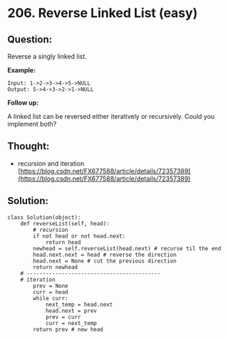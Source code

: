 # 206. Reverse Linked List \(easy\)

## Question:

Reverse a singly linked list.

**Example:**

```text
Input: 1->2->3->4->5->NULL
Output: 5->4->3->2->1->NULL
```

**Follow up:**

A linked list can be reversed either iteratively or recursively. Could you implement both?

## Thought:

* recursion and iteration [https://blog.csdn.net/FX677588/article/details/72357389](https://blog.csdn.net/FX677588/article/details/72357389)

## Solution:

```text
class Solution(object):
    def reverseList(self, head):
        # recursion
        if not head or not head.next:
            return head
        newhead = self.reverseList(head.next) # recurse til the end
        head.next.next = head # reverse the direction 
        head.next = None # cut the previous direction
        return newhead
    # ------------------------------------------
    # iteration
        prev = None
        curr = head
        while curr:
            next_temp = head.next
            head.next = prev
            prev = curr
            curr = next_temp
        return prev # new head
```

